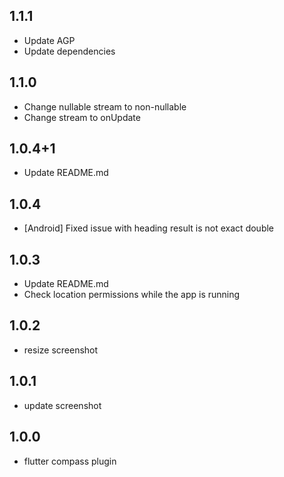 ## 1.1.1

- Update AGP
- Update dependencies

## 1.1.0

- Change nullable stream to non-nullable
- Change stream to onUpdate

## 1.0.4+1

- Update README.md

## 1.0.4

- [Android] Fixed issue with heading result is not exact double

## 1.0.3

- Update README.md
- Check location permissions while the app is running

## 1.0.2

- resize screenshot

## 1.0.1

- update screenshot

## 1.0.0

- flutter compass plugin
